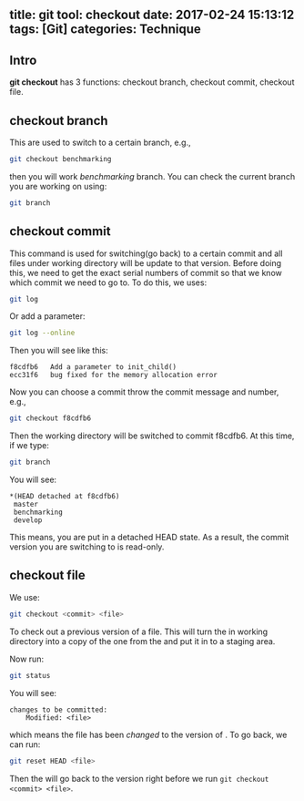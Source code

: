 title: git tool: checkout
date: 2017-02-24 15:13:12
tags: [Git]
categories: Technique
---

## Intro 
**git checkout** has 3 functions: checkout branch, checkout commit, checkout file.

## checkout branch
This are used to switch to a certain branch, e.g.,
```sh
git checkout benchmarking
```
then you will work *benchmarking* branch. You can check the current branch you are working on using:
```sh
git branch
```
## checkout commit
This command is used for switching(go back) to a certain commit and all files under working directory will be update to that version. Before doing this, we need to get the exact serial numbers of commit so that we know which commit we need to go to. To do this, we uses:
```sh
git log
```
Or add a parameter:
```sh
git log --online
```
Then you will see like this:
```
f8cdfb6   Add a parameter to init_child()
ecc31f6   bug fixed for the memory allocation error
```
Now you can choose a commit throw the commit message and number, e.g.,
```sh
git checkout f8cdfb6
```
Then the working directory will be switched to commit f8cdfb6. At this time, if we type:
```sh
git branch
```
You will see:
```
*(HEAD detached at f8cdfb6)
 master
 benchmarking
 develop
```
This means, you are put in a detached HEAD state. As a result, the commit version you are switching to is read-only.

## checkout file
We use:
```sh
git checkout <commit> <file>
```
To check out a previous version of a file. This will turn the <file> in working directory into a copy of the one from the <commit> and put it in to a staging area.

Now run:
```sh
git status
```
You will see:
```
changes to be committed:
    Modified: <file>
```
which means the file has been *changed* to the version of <commit>. To go back, we can run:
```sh
git reset HEAD <file>
```
Then the <file> will go back to the version right before we run `git checkout <commit> <file>`.

